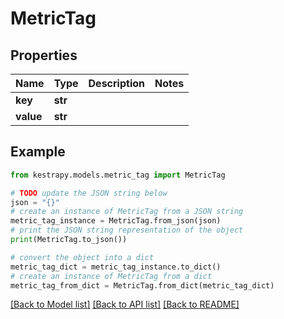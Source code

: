 # MetricTag


## Properties

Name | Type | Description | Notes
------------ | ------------- | ------------- | -------------
**key** | **str** |  | 
**value** | **str** |  | 

## Example

```python
from kestrapy.models.metric_tag import MetricTag

# TODO update the JSON string below
json = "{}"
# create an instance of MetricTag from a JSON string
metric_tag_instance = MetricTag.from_json(json)
# print the JSON string representation of the object
print(MetricTag.to_json())

# convert the object into a dict
metric_tag_dict = metric_tag_instance.to_dict()
# create an instance of MetricTag from a dict
metric_tag_from_dict = MetricTag.from_dict(metric_tag_dict)
```
[[Back to Model list]](../README.md#documentation-for-models) [[Back to API list]](../README.md#documentation-for-api-endpoints) [[Back to README]](../README.md)


